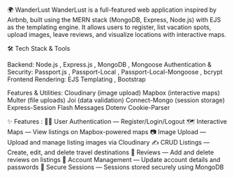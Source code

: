 🌍 WanderLust WanderLust is a full-featured web application inspired by Airbnb, built using the MERN stack (MongoDB, Express, Node.js) with EJS as the templating engine. It allows users to register, list vacation spots, upload images, leave reviews, and visualize locations with interactive maps.

🛠️ Tech Stack & Tools

Backend: Node.js , Express.js , MongoDB , Mongoose
Authentication & Security: Passport.js , Passport-Local , Passport-Local-Mongoose , bcrypt
Frontend Rendering: EJS Templating , Bootstrap

Features & Utilities:
Cloudinary (image upload)
Mapbox (interactive maps)
Multer (file uploads)
Joi (data validation)
Connect-Mongo (session storage)
Express-Session
Flash Messages
Dotenv
Cookie-Parser


✨ Features : 
🧑‍💻 User Authentication — Register/Login/Logout 
🗺️ Interactive Maps — View listings on Mapbox-powered maps 
📷 Image Upload — Upload and manage listing images via Cloudinary 
✍️ CRUD Listings — Create, edit, and delete travel destinations 
📝 Reviews — Add and delete reviews on listings 
🧾 Account Management — Update account details and passwords 
🔐 Secure Sessions — Sessions stored securely using MongoDB